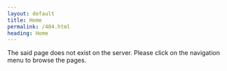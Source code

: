 ```yaml
---
layout: default
title: Home
permalink: /404.html
heading: Home
---
```

The said page does not exist on the server. Please click on the navigation menu to browse the pages.
